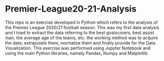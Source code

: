 # Premier-League20-21-Analysis

This repo is an exercise developed in Python which refers to the analysis of the Premier League 2020/21 football season. This was my first data analysis and I tried to extract the data referring to the best goalscorers, best assist man, the average age of the teams, etc.
the working method was to acquire the data, extrapolate them, normalize them and finally provide for the Data Visualization.
This exercise was performed using Jupyter Notebook and using the main Python libraries, namely Pandas, Numpy and Matplotlib
